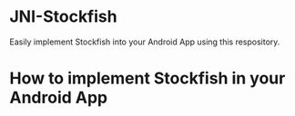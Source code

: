 # JNI-Stockfish
Easily implement Stockfish into your Android App using this respository.

# How to implement Stockfish in your Android App

